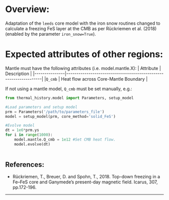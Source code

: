 # Overview:

Adaptation of the `leeds` core model with the iron snow routines changed to calculate a freezing FeS layer at the CMB as per Rückriemen et al. (2018) (enabled by the parameter `iron_snow=True`).

# Expected attributes of other regions:

Mantle must have the following attributes (i.e. model.mantle.X):
| Attribute     |            Description                                           |
|---------------|------------------------------------------------------------------|
|`Q_cmb`        |  Heat flow across Core-Mantle Boundary                           |

If not using a mantle model, `Q_cmb` must be set manually, e.g.:

```python
from thermal_history.model import Parameters, setup_model

#Load parameters and setup model
prm = Parameters('/path/to/parameters_file')
model = setup_model(prm, core_method='solid_FeS')

#Evolve model
dt = 1e6*prm.ys
for i in range(1000):
    model.mantle.Q_cmb = 1e12 #Set CMB heat flow.
    model.evolve(dt)
    
```


## References:
- Rückriemen, T., Breuer, D. and Spohn, T., 2018. Top-down freezing in a Fe–FeS core and Ganymede’s present-day magnetic field. Icarus, 307, pp.172-196.

---